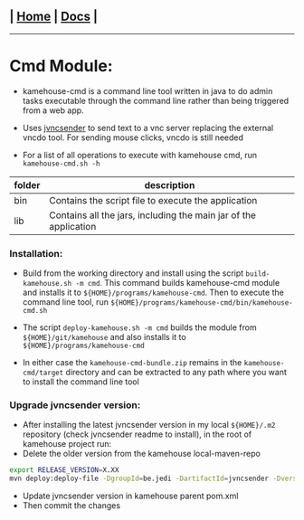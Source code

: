 | [Home](/README.md) | [Docs](/docs/README.md) |
---------------------------------------------------------------

*********************

# Cmd Module:

* kamehouse-cmd is a command line tool written in java to do admin tasks executable through the
 command line rather than being triggered from a web app.

* Uses [jvncsender](https://github.com/nbrest/jvncsender) to send text to a vnc server replacing the external vncdo tool. For sending mouse clicks, vncdo is still needed

* For a list of all operations to execute with kamehouse cmd, run `kamehouse-cmd.sh -h`

| folder | description |
| ---- | --------|
| bin | Contains the script file to execute the application |
| lib | Contains all the jars, including the main jar of the application |

### Installation:

- Build from the working directory and install using the script `build-kamehouse.sh -m cmd`. This command builds kamehouse-cmd module and installs it to `${HOME}/programs/kamehouse-cmd`. Then to execute the command line tool, run `${HOME}/programs/kamehouse-cmd/bin/kamehouse-cmd.sh`

- The script `deploy-kamehouse.sh -m cmd` builds the module from `${HOME}/git/kamehouse` and also installs it to `${HOME}/programs/kamehouse-cmd`

- In either case the `kamehouse-cmd-bundle.zip` remains in the `kamehouse-cmd/target` directory and can be extracted to any path where you want to install the command line tool
 
### Upgrade jvncsender version:

- After installing the latest jvncsender version in my local `${HOME}/.m2` repository (check jvncsender readme to install), in the root of kamehouse project run:
- Delete the older version from the kamehouse local-maven-repo
```sh
export RELEASE_VERSION=X.XX
mvn deploy:deploy-file -DgroupId=be.jedi -DartifactId=jvncsender -Dversion=${RELEASE_VERSION} -Durl=file:./local-maven-repo/ -DrepositoryId=local-maven-repo -DupdateReleaseInfo=true -Dfile=${HOME}/.m2/repository/be/jedi/jvncsender/${RELEASE_VERSION}-SNAPSHOT/jvncsender-${RELEASE_VERSION}-SNAPSHOT.jar
```
- Update jvncsender version in kamehouse parent pom.xml
- Then commit the changes
